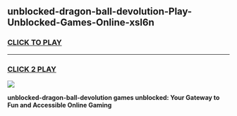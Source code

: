 
## unblocked-dragon-ball-devolution-Play-Unblocked-Games-Online-xsl6n
<h3>
<a href="https://premium76.site?title=unblocked-dragon-ball-devolution&ref=25A">CLICK TO PLAY</a></h3>
<hr>

<h3>
<a href="https://premium76.site?title=unblocked-dragon-ball-devolution&ref=25A">CLICK 2 PLAY</a>
  
</h3>

<a href="https://premium76.site?title=unblocked-dragon-ball-devolution&ref=25A"><img src="https://clearcache.store/games.png"></a>


**unblocked-dragon-ball-devolution games unblocked: Your Gateway to Fun and Accessible Online Gaming**
